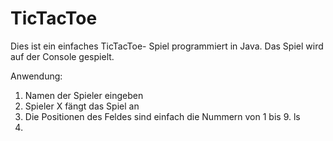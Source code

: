 # TicTacToe

Dies ist ein einfaches TicTacToe- Spiel programmiert in Java. 
Das Spiel wird auf der Console gespielt. 

Anwendung: 
1. Namen der Spieler eingeben 
2. Spieler X fängt das Spiel an
3. Die Positionen des Feldes sind einfach die Nummern von 1 bis 9. ls
4. 